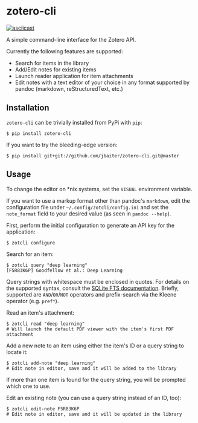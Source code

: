 # zotero-cli

[![asciicast](http://asciinema.org/a/17n8da33w2gj67pyfwegfmfns.png)](https://asciinema.org/a/17n8da33w2gj67pyfwegfmfns)

A simple command-line interface for the Zotero API.

Currently the following features are supported:

- Search for items in the library
- Add/Edit notes for existing items
- Launch reader application for item attachments
- Edit notes with a text editor of your choice in any format supported by
  pandoc (markdown, reStructuredText, etc.)


## Installation
`zotero-cli` can be trivially installed from PyPi with `pip`:

```
$ pip install zotero-cli
```

If you want to try the bleeding-edge version:

```
$ pip install git+git://github.com/jbaiter/zotero-cli.git@master
```

## Usage

To change the editor on *nix systems, set the `VISUAL` environment variable.

If you want to use a markup format other than pandoc's `markdown`, edit
the configuration file under `~/.config/zotcli/config.ini` and set the
`note_format` field to your desired value (as seen in `pandoc --help`).

First, perform the initial configuration to generate an API key for the
application:
```
$ zotcli configure
```

Search for an item:
```
$ zotcli query "deep learning"
[F5R83K6P] Goodfellow et al.: Deep Learning
```
Query strings with whitespace must be enclosed in quotes. For details on the
supported syntax, consult the [SQLite FTS documentation](https://www.sqlite.org/fts3.html#section_3).
Briefly, supported are `AND`/`OR`/`NOT` operators and prefix-search via the Kleene
operator (e.g. `pref*`).

Read an item's attachment:
```
$ zotcli read "deep learning"
# Will launch the default PDF viewer with the item's first PDF attachment
```

Add a new note to an item using either the item's ID or a query string to
locate it:
```
$ zotcli add-note "deep learning"
# Edit note in editor, save and it will be added to the library
```
If more than one item is found for the query string, you will be prompted which
one to use.

Edit an existing note (you can use a query string instead of an ID, too):
```
$ zotcli edit-note F5R83K6P
# Edit note in editor, save and it will be updated in the library
```
